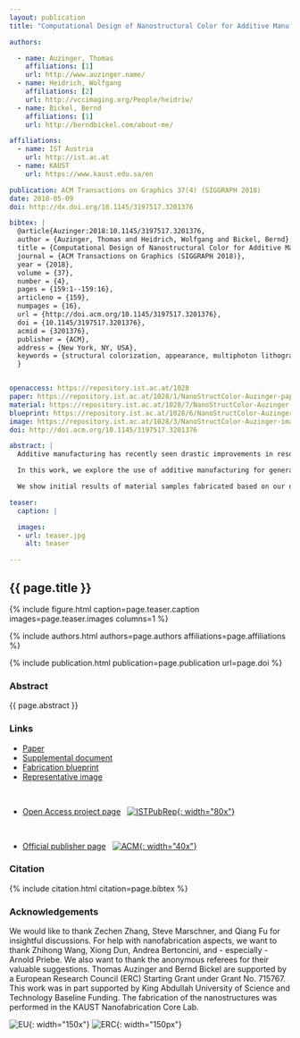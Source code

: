 ```yaml
---
layout: publication
title: "Computational Design of Nanostructural Color for Additive Manufacturing"

authors:

  - name: Auzinger, Thomas
    affiliations: [1]
    url: http://www.auzinger.name/
  - name: Heidrich, Wolfgang
    affiliations: [2]
    url: http://vccimaging.org/People/heidriw/
  - name: Bickel, Bernd
    affiliations: [1]
    url: http://berndbickel.com/about-me/

affiliations:
  - name: IST Austria
    url: http://ist.ac.at
  - name: KAUST
    url: https://www.kaust.edu.sa/en

publication: ACM Transactions on Graphics 37(4) (SIGGRAPH 2018)
date: 2018-05-09
doi: http://dx.doi.org/10.1145/3197517.3201376

bibtex: |
  @article{Auzinger:2018:10.1145/3197517.3201376,
  author = {Auzinger, Thomas and Heidrich, Wolfgang and Bickel, Bernd},
  title = {Computational Design of Nanostructural Color for Additive Manufacturing},
  journal = {ACM Transactions on Graphics (SIGGRAPH 2018)},
  year = {2018},
  volume = {37},
  number = {4},
  pages = {159:1--159:16},
  articleno = {159},
  numpages = {16},
  url = {http://doi.acm.org/10.1145/3197517.3201376},
  doi = {10.1145/3197517.3201376},
  acmid = {3201376},
  publisher = {ACM},
  address = {New York, NY, USA},
  keywords = {structural colorization, appearance, multiphoton lithography, direct laser writing, computational fabrication, computational design, shape optimization, FDTD, diffraction, Nanoscribe}
  }


openaccess: https://repository.ist.ac.at/1028
paper: https://repository.ist.ac.at/1028/1/NanoStructColor-Auzinger-paper.pdf
material: https://repository.ist.ac.at/1028/7/NanoStructColor-Auzinger-supplemental.pdf
blueprint: https://repository.ist.ac.at/1028/6/NanoStructColor-Auzinger-blueprint.7z
image: https://repository.ist.ac.at/1028/3/NanoStructColor-Auzinger-image.jpg
doi: http://doi.acm.org/10.1145/3197517.3201376

abstract: |
  Additive manufacturing has recently seen drastic improvements in resolution, making it now possible to fabricate features at scales of hundreds or even dozens of nanometers, which previously required very expensive lithographic methods. As a result, additive manufacturing now seems poised for optical applications, including those relevant to computer graphics, such as material design, as well as display and imaging applications.

  In this work, we explore the use of additive manufacturing for generating structural colors, where the structures are designed using a fabrication-aware optimization process. This requires a combination of full-wave simulation, a feasible parameterization of the design space, and a tailored optimization procedure. Many of these components should be re-usable for the design of other optical structures at this scale.

  We show initial results of material samples fabricated based on our designs. While these suffer from the prototype character of state-of-the-art fabrication hardware, we believe they clearly demonstrate the potential of additive nanofabrication for structural colors and other graphics applications.

teaser:
  caption: |

  images:
  - url: teaser.jpg
    alt: teaser

---
```


## {{ page.title }}

{% include figure.html caption=page.teaser.caption images=page.teaser.images columns=1 %}

{% include authors.html authors=page.authors affiliations=page.affiliations %}

{% include publication.html publication=page.publication url=page.doi %}

### Abstract

{{ page.abstract }}

### Links

* [Paper]({{page.paper}})
* [Supplemental document]({{page.material}})
* [Fabrication blueprint]({{page.blueprint}})
* [Representative image]({{page.image}})
<br>

* [Open Access project page]({{page.openaccess}}) &nbsp; [![ISTPubRep](IST_PubRep_logo.png){: width="80x"}]({{page.openaccess}}) 
<br>

* [Official publisher page]({{page.doi}}) &nbsp; [![ACM](ACM_logo.svg){: width="40x"}]({{page.doi}}) 

### Citation

{% include citation.html citation=page.bibtex %}

### Acknowledgements

We would like to thank Zechen Zhang, Steve Marschner, and Qiang Fu for insightful discussions.
For help with nanofabrication aspects, we want to thank Zhihong Wang, Xiong Dun, Andrea Bertoncini, and - especially - Arnold Priebe.
We also want to thank the anonymous referees for their valuable suggestions.
Thomas Auzinger and Bernd Bickel are supported by a European Research Council (ERC) Starting Grant under Grant No. 715767.
This work was in part supported by King Abdullah University of Science and Technology Baseline Funding.
The fabrication of the nanostructures was performed in the KAUST Nanofabrication Core Lab.

![EU](flag_yellow_low.jpg){: width="150x"}
![ERC](LOGO-ERC.jpg){: width="150px"}
